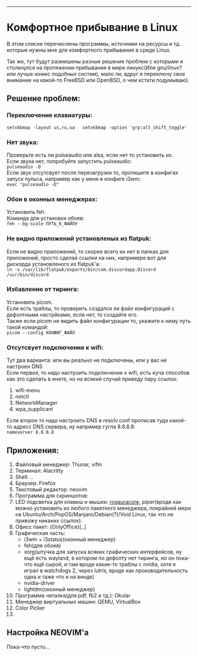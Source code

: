 ***

# Комфортное прибывание в Linux

В этом списке перечислены программы, источники на ресурсы и тд. которые нужны мне для комфортного прибывания в среде Linux. 

Так же, тут будут размешены разные решение проблем с которыми я столкнулся на протяжении прибывания в мире линукс(Или gnu/linux? или лучше юникс подобных систем), мало ли, вдруг я переключу свое внимание на какой-то FreeBSD или OpenBSD, о чем кстати подумываю).


## Решениe проблем:
### Переключение клавиатуры:
`setxkbmap -layout us,ru,ua  
setxkbmap -option 'grp:alt_shift_toggle'`

### Нет звука:
Проверьте есть ли pulseaudio или alsa, если нет то установить их.  
Если звука нет, попробуйте запустить pulseaudio:  
`pulseaudio -D`  
Если звук отсутсвует после перезагрузки то, пропишите в конфигах запуск пульса, например как у меня в конфиге i3wm:  
`exec "pulseaudio -D"`

### Обои в оконных менеджерах:
Установить feh.  
Команда для установки обоев:  
`feh --bg-scale ПУТЬ_К_ФАЙЛУ`

### Не видно приложений установленых из flatpuk:
Если не видно приложений, то скорее всего их нет в папках для приложений, просто сделай ссылки на них, напримере вот для дискорда установленого из flatpuk'a:  
`ln -s /var/lib/flatpak/exports/bin/com.discordapp.Discord /usr/bin/discord`

### Избавление от тиринга:
Установить picom.  
Если есть траблы, то проверить создался ли файл конфигураций с дефолтными настрйками, если нет, то создайте его.  
Также если picom не видить файл конфигурации то, укажите к нему путь такой командой:  
`picom --config КОНФИГ_ФАЙЛ`

### Отсутсвует подключение к wifi:
Тут два варианта: или вы реально не подключены, или у вас не настроен DNS   
Если первое, то надо настроить подключение к wifi, есть куча способов как это сделать в инете, но на всякий случай приведу пару ссылок:  

1. wifi-menu  
1. netctl  
1. NetworkManager  
1. wpa_supplicant

Если второе то надо настроить DNS в resolv.conf прописав туда какой-то адресс DNS сервера, ну например гугла 8.8.8.8:  
`nameserver 8.8.8.8`  

## Приложения:
1. Файловый менеджер: Thunar, vifm
1. Терминал: Alacritty
1. Shell: ..
1. Браузер: Firefox
1. Текстовый редактор: neovim
1. Программа для скриншотов:
1. LED подсветка для клавиш и мышки: [rogauracore](..), piper(вроде как можно установить из любого пакетного менеджера, покрайней мери на Ubuntu/Arch/PopOS/Manjaro/Debian(?)/Void Linux, так что не привожу никаких ссылок).
0. Офисс пакет: (OnlyOffice)[..]
0. Графическая часть: 
    - i3wm + i3status(оконный менеджер) 
    - feh(для обоев) 
    - xorg(штучка для запуска всяких графических интерфейсов, ну ещё есть wayland, в котором по дефолту нет тиринга, но он пока-что ещё сырой, и там вроде какик-то траблы с nvidia, хотя я играл в watchdogs 2, через lutris, вроде как производительность одна и таже что и на винде) 
    - nvidia-driver
    - lightdm(оконный менеджер)
0. Программа читалка(для pdf, fb2 и тд.): Okular
0. Менеджер виртуальных машин: QEMU, VirtualBox
0. Color Picker
0. 

## Настройка NEOVIM'a
Пока-что пусто...

